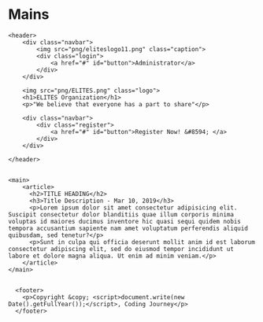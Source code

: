 # Mains
<!DOCTYPE html>
<html lang = "en">
    <head>
        <meta charset = "utf=8">
        <meta name = "viewport" content="width=device-width,initial-scale=1.0">
        <title> My Resume </title>
        <link rel = "stylesheet" href="s.css">
	</head>

    <header>
        <div class="navbar">
            <img src="png/eliteslogo11.png" class="caption">
            <div class="login">
                <a href="#" id="button">Administrator</a>
            </div>
        </div>

        <img src="png/ELITES.png" class="logo">
        <h1>ELITES Organization</h1>
        <p>"We believe that everyone has a part to share"</p>

        <div class="navbar">
            <div class="register">
                <a href="#" id="button">Register Now! &#8594; </a>
            </div>
        </div>

    </header>


    <main>
        <article>
          <h2>TITLE HEADING</h2>
          <h3>Title Description - Mar 10, 2019</h3>
          <p>Lorem ipsum dolor sit amet consectetur adipisicing elit. Suscipit consectetur dolor blanditiis quae illum corporis minima voluptas id maiores ducimus inventore hic quasi sequi quidem nobis tempora accusantium sapiente nam amet voluptatum perferendis aliquid quibusdam, sed tenetur?</p>
          <p>Sunt in culpa qui officia deserunt mollit anim id est laborum consectetur adipiscing elit, sed do eiusmod tempor incididunt ut labore et dolore magna aliqua. Ut enim ad minim veniam.</p>      
        </article>
    </main>


      <footer>
        <p>Copyright &copy; <script>document.write(new Date().getFullYear());</script>, Coding Journey</p>
      </footer>

</html>
